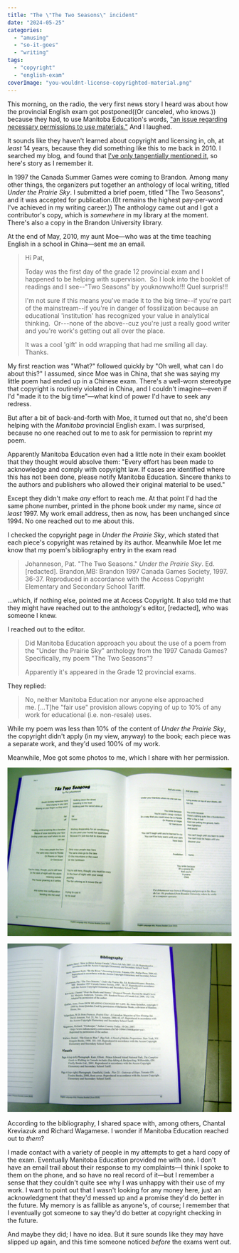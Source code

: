 ```yaml
---
title: "The \"The Two Seasons\" incident"
date: "2024-05-25"
categories: 
  - "amusing"
  - "so-it-goes"
  - "writing"
tags: 
  - "copyright"
  - "english-exam"
coverImage: "you-wouldnt-license-copyrighted-material.png"
---
```


This morning, on the radio, the very first news story I heard was about how the provincial English exam got postponed((Or canceled, who knows.)) because they had, to use Manitoba Education's words, ["an issue regarding necessary permissions to use materials."](https://www.cbc.ca/news/canada/manitoba/manitoba-english-test-postponed-1.7214896 "What a cute euphemism for 'copyright violation'") And I laughed.

<!--more-->

It sounds like they haven't learned about copyright and licensing in, oh, at _least_ 14 years, because they did something like this to me back in 2010. I searched my blog, and found that [I've only tangentially mentioned it](https://patrickjohanneson.com/2015/12/01/access-copyright/ "The post is about Access Copyright"), so here's story as I remember it.

In 1997 the Canada Summer Games were coming to Brandon. Among many other things, the organizers put together an anthology of local writing, titled _Under the Prairie Sky_. I submitted a brief poem, titled "The Two Seasons", and it was accepted for publication.((It remains the highest pay-per-word I've achieved in my writing career.)) The anthology came out and I got a contributor's copy, which is _somewhere_ in my library at the moment. There's also a copy in the Brandon University library.

At the end of May, 2010, my aunt Moe—who was at the time teaching English in a school in China—sent me an email.

> Hi Pat,
> 
> Today was the first day of the grade 12 provincial exam and I happened to be helping with supervision.  So I look into the booklet of readings and I see--"Two Seasons" by youknowwho!!! Quel surpris!!!
> 
> I'm not sure if this means you've made it to the big time--if you're part of the mainstream--if you're in danger of fossilization because an educational 'institution' has recognized your value in analytical thinking.  Or---none of the above--cuz you're just a really good writer and you're work's getting out all over the place.
> 
> It was a cool 'gift' in odd wrapping that had me smiling all day.  Thanks.

My first reaction was "What?" followed quickly by "Oh well, what can I do about this?" I assumed, since Moe was in China, that she was saying my little poem had ended up in a Chinese exam. There's a well-worn stereotype that copyright is routinely violated in China, and I couldn't imagine—even if I'd "made it to the big time"—what kind of power I'd have to seek any redress.

But after a bit of back-and-forth with Moe, it turned out that no, she'd been helping with the _Manitoba_ provincial English exam. I was surprised, because no one reached out to me to ask for permission to reprint my poem.

Apparently Manitoba Education even had a little note in their exam booklet that they thought would absolve them: "Every effort has been made to acknowledge and comply with copyright law. If cases are identified where this has not been done, please notify Manitoba Education. Sincere thanks to the authors and publishers who allowed their original material to be used."

Except they didn't make _any_ effort to reach me. At that point I'd had the same phone number, printed in the phone book under my name, since _at least_ 1997. My work email address, then as now, has been unchanged since 1994. No one reached out to me about this.

I checked the copyright page in _Under the Prairie Sky_, which stated that each piece's copyright was retained by its author. Meanwhile Moe let me know that my poem's bibliography entry in the exam read

> Johanneson, Pat. "The Two Seasons." _Under the Prairie Sky_. Ed. \[redacted\]. Brandon,MB: Brandon 1997 Canada Games Society, 1997. 36-37. Reproduced in accordance with the Access Copyright Elementary and Secondary School Tariff.

...which, if nothing else, pointed me at Access Copyright. It also told me that they might have reached out to the anthology's editor, \[redacted\], who was someone I knew.

I reached out to the editor.

> Did Manitoba Education approach you about the use of a poem from the "Under the Prairie Sky" anthology from the 1997 Canada Games? Specifically, my poem "The Two Seasons"?
> 
> Apparently it's appeared in the Grade 12 provincial exams.

They replied:

> No, neither Manitoba Education nor anyone else approached me. \[...T\]he "fair use" provision allows copying of up to 10% of any work for educational (i.e. non-resale) uses. 

While my poem was less than 10% of the content of _Under the Prairie Sky_, the copyright didn't apply (in my view, anyway) to the book; each piece was a separate work, and they'd used 100% of my work.

Meanwhile, Moe got some photos to me, which I share with her permission.

[![My poem as it appeared in the exam](images/english-exam-poem-1024x768.jpg)](https://patrickjohanneson.com/wp-content/uploads/2024/05/english-exam-poem.jpg)

[![The exam's bibliography](images/english-exam-biblio-1024x768.jpg)](https://patrickjohanneson.com/wp-content/uploads/2024/05/english-exam-biblio.jpg)

According to the bibliography, I shared space with, among others, Chantal Kreviazuk and Richard Wagamese. I wonder if Manitoba Education reached out to _them_?

I made contact with a variety of people in my attempts to get a hard copy of the exam. Eventually Manitoba Education provided me with one. I don't have an email trail about their response to my complaints—I think I spoke to them on the phone, and so have no real record of it—but I remember a sense that they couldn't quite see why I was unhappy with their use of my work. I want to point out that I wasn't looking for any money here, just an acknowledgment that they'd messed up and a promise they'd do better in the future. My memory is as fallible as anyone's, of course; I remember that I eventually got someone to say they'd do better at copyright checking in the future.

And maybe they did; I have no idea. But it sure sounds like they may have slipped up again, and this time someone noticed _before_ the exams went out.
